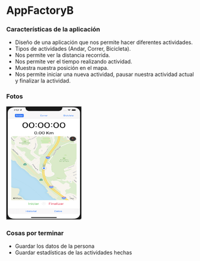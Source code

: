 # AppFactoryB

### Características de la aplicación

- Diseño de una aplicación que nos permite hacer diferentes actividades.
- Tipos de actividades (Andar, Correr, Bicicleta).
- Nos permite ver la distancia recorrida.
- Nos permite ver el tiempo realizando actividad.
- Muestra nuestra posición en el mapa.
- Nos permite iniciar una nueva actividad, pausar nuestra actividad actual y finalizar la actividad.

### Fotos

<img src="app.png" alt="Smiley face" height="300" width="200">

### Cosas por terminar

- Guardar los datos de la persona
- Guardar estadísticas de las actividades hechas
